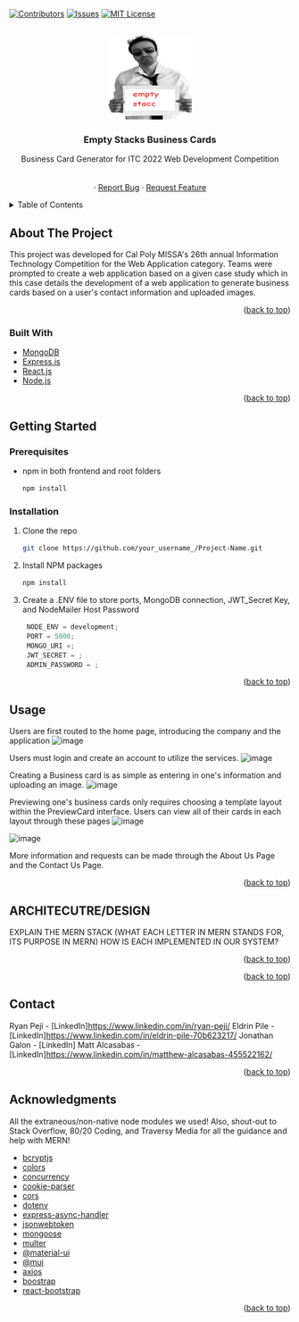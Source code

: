 <div id="top"></div>
<!--
*** Thanks for checking out the Best-README-Template. If you have a suggestion
*** that would make this better, please fork the repo and create a pull request
*** or simply open an issue with the tag "enhancement".
*** Don't forget to give the project a star!
*** Thanks again! Now go create something AMAZING! :D
-->



<!-- PROJECT SHIELDS -->
<!--
*** I'm using markdown "reference style" links for readability.
*** Reference links are enclosed in brackets [ ] instead of parentheses ( ).
*** See the bottom of this document for the declaration of the reference variables
*** for contributors-url, forks-url, etc. This is an optional, concise syntax you may use.
*** https://www.markdownguide.org/basic-syntax/#reference-style-links
-->
[![Contributors][contributors-shield]][contributors-url]
[![Issues][issues-shield]][issues-url]
[![MIT License][license-shield]][license-url]



<!-- PROJECT LOGO -->
<br />
<div align="center">
    <img src="empty stacc.png" alt="Logo" width="150" height="150">
  </a>

  <h3 align="center">Empty Stacks Business Cards</h3>

  <p align="center">
    Business Card Generator for ITC 2022 Web Development Competition
    <br />
    <br />
    <br />
    ·
    <a href="https://github.com/Empty-Stacks/business_card_webapp/issues">Report Bug</a>
    ·
    <a href="https://github.com/Empty-Stacks/business_card_webapp/issues">Request Feature</a>
  </p>
</div>



<!-- TABLE OF CONTENTS -->
<details>
  <summary>Table of Contents</summary>
  <ol>
    <li>
      <a href="#about-the-project">About The Project</a>
      <ul>
        <li><a href="#built-with">Built With</a></li>
      </ul>
    </li>
    <li>
      <a href="#getting-started">Getting Started</a>
      <ul>
        <li><a href="#prerequisites">Prerequisites</a></li>
        <li><a href="#installation">Installation</a></li>
      </ul>
    </li>
    <li><a href="#usage">Usage</a></li>
    <li><a href="#contact">Contact</a></li>
    <li><a href="#acknowledgments">Acknowledgments</a></li>
  </ol>
</details>



<!-- ABOUT THE PROJECT -->
## About The Project

This project was developed for Cal Poly MISSA's 26th annual Information Technology Competition for the Web Application category. Teams were prompted to create a web application based on a given case study which in this case details the development of a web application to generate business cards based on a user's contact information and uploaded images. 


<p align="right">(<a href="#top">back to top</a>)</p>



### Built With

* [MongoDB](https://www.mongodb.com/)
* [Express.js](https://expressjs.com/)
* [React.js](https://reactjs.org/)
* [Node.js](https://nodejs.org/en/)

<p align="right">(<a href="#top">back to top</a>)</p>



<!-- GETTING STARTED -->
## Getting Started

### Prerequisites

* npm in both frontend and root folders
  ```sh
  npm install 
  ```
### Installation

1. Clone the repo
   ```sh
   git clone https://github.com/your_username_/Project-Name.git
   ```
2. Install NPM packages
   ```sh
   npm install
   ```
3. Create a .ENV file to store ports, MongoDB connection, JWT_Secret Key, and NodeMailer Host Password
   ```js
    NODE_ENV = development;
    PORT = 5000;
    MONGO_URI =;
    JWT_SECRET = ;
    ADMIN_PASSWORD = ;
   ```
   
<p align="right">(<a href="#top">back to top</a>)</p>



<!-- USAGE EXAMPLES -->
## Usage

Users are first routed to the home page, introducing the company and the application
![image](https://user-images.githubusercontent.com/71349943/161404522-36959363-f5c4-4a23-b3cd-5117d6c347cf.png)

Users must login and create an account to utilize the services.
![image](https://user-images.githubusercontent.com/71349943/161404532-6750f67f-3752-4c9b-9cf2-19d294886d6d.png)

Creating a Business card is as simple as entering in one's information and uploading an image.
![image](https://user-images.githubusercontent.com/71349943/161404539-e5501ed9-225f-4cd9-be79-7836e5819aab.png)

Previewing one's business cards only requires choosing a template layout within the PreviewCard interface. Users can view all of their cards in each layout through these pages
![image](https://user-images.githubusercontent.com/71349943/161404676-66468d48-3a69-4c46-8eb6-9dcfbfae6be4.png)

![image](https://user-images.githubusercontent.com/71349943/161404639-8f3e9047-399a-428d-ba51-109e0d40ffa7.png)

More information and requests can be made through the About Us Page and the Contact Us Page.

<p align="right">(<a href="#top">back to top</a>)</p>


## ARCHITECUTRE/DESIGN

EXPLAIN THE MERN STACK (WHAT EACH LETTER IN MERN STANDS FOR, ITS PURPOSE IN MERN)
HOW IS EACH IMPLEMENTED IN OUR SYSTEM?

<p align="right">(<a href="#top">back to top</a>)</p>


<p align="right">(<a href="#top">back to top</a>)</p>


<!-- CONTACT -->
## Contact

Ryan Peji - [LinkedIn]https://www.linkedin.com/in/ryan-peji/
Eldrin Pile - [LinkedIn]https://www.linkedin.com/in/eldrin-pile-70b623217/
Jonathan Galon - [LinkedIn]
Matt Alcasabas - [LinkedIn]https://www.linkedin.com/in/matthew-alcasabas-455522162/



<p align="right">(<a href="#top">back to top</a>)</p>



<!-- ACKNOWLEDGMENTS -->
## Acknowledgments

All the extraneous/non-native node modules we used! Also, shout-out to Stack Overflow, 80/20 Coding, and Traversy Media for all the guidance and help with MERN!

* [bcryptjs](https://www.npmjs.com/package/bcryptjs)
* [colors](https://www.npmjs.com/package/colors)
* [concurrency](http://www.npmjs.com/package/concurrently)  
* [cookie-parser](http://www.npmjs.com/package/cookie-parser)
* [cors](http://www.npmjs.com/package/cords)
* [dotenv](http://www.npmjs.com/package/dontenv)
* [express-async-handler](http://www.npmjs.com/package/express-async-handler)
* [jsonwebtoken](http://www.npmjs.com/package/jsonwebtoken)
* [mongoose](http://www.npmjs.com/package/mongoose)
* [multer](http://www.npmjs.com/package/multer)
* [@material-ui](https://www.npmjs.com/package/@material-ui/core)
* [@mui](https://www.npmjs.com/package/@mui/material)
* [axios](http://www.npmjs.com/package/axios)
* [boostrap](http://www.npmjs.com/package/bootstrap)
* [react-bootstrap](https://react-bootstrap.github.io/)

<p align="right">(<a href="#top">back to top</a>)</p>



<!-- MARKDOWN LINKS & IMAGES -->
<!-- https://www.markdownguide.org/basic-syntax/#reference-style-links -->
[contributors-shield]:https://img.shields.io/github/contributors/github_username/repo_name.svg?style=for-the-badge
[contributors-url]: https://github.com/Empty-Stacks/business_card_webapp/graphs/contributors
[issues-shield]: https://img.shields.io/github/issues/othneildrew/Best-README-Template.svg?style=for-the-badge
[issues-url]: https://github.com/Empty-Stacks/business_card_webapp/issues
[license-shield]: https://img.shields.io/github/license/othneildrew/Best-README-Template.svg?style=for-the-badge
[license-url]: https://github.com/othneildrew/Best-README-Template/blob/master/LICENSE.txt
[product-screenshot]: images/screenshot.png
